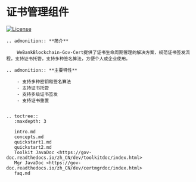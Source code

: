 # 证书管理组件
[![License](https://img.shields.io/badge/license-Apache%202-4EB1BA.svg)](https://www.apache.org/licenses/LICENSE-2.0.html)

```eval_rst
.. admonition:: **简介**

    WeBankBlockchain-Gov-Cert提供了证书生命周期管理的解决方案，规范证书签发流程，支持证书托管，支持多种签名算法，方便个人或企业使用。

```

```eval_rst
.. admonition:: **主要特性**

    - 支持多种密钥和签名算法
    - 支持证书托管
    - 支持多级证书签发
    - 支持证书重置
    
```
```eval_rst
.. toctree::
   :maxdepth: 3
   
   intro.md
   concepts.md
   quickstart1.md
   quickstart2.md
   Toolkit JavaDoc <https://gov-doc.readthedocs.io/zh_CN/dev/toolkitdoc/index.html>
   Mgr JavaDoc <https://gov-doc.readthedocs.io/zh_CN/dev/certmgrdoc/index.html>
   faq.md
```
